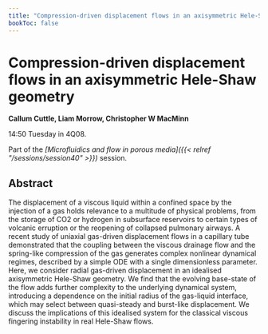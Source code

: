 ```yaml
---
title: "Compression-driven displacement flows in an axisymmetric Hele-Shaw geometry"
bookToc: false
---
```


# Compression-driven displacement flows in an axisymmetric Hele-Shaw geometry

**Callum Cuttle, Liam Morrow, Christopher W MacMinn**

14:50 Tuesday in 4Q08.

Part of the *[Microfluidics and flow in porous media]({{< relref "/sessions/session40" >}})* session.

## Abstract

The displacement of a viscous liquid within a confined space by the injection of a gas holds relevance to a multitude of physical problems, from the storage of CO2 or hydrogen in subsurface reservoirs to certain types of volcanic erruption or the reopening of collapsed pulmonary airways. A recent study of uniaxial gas-driven displacement flows in a capillary tube demonstrated that the coupling between the viscous drainage flow and the spring-like compression of the gas generates complex nonlinear dynamical regimes, described by a simple ODE with a single dimensionless parameter. Here, we consider radial gas-driven displacement in an idealised axisymmetric Hele-Shaw geometry. We find that the evolving base-state of the flow adds further complexity to the underlying dynamical system, introducing a dependence on the initial radius of the gas-liquid interface, which may select between quasi-steady and burst-like displacement. We discuss the implications of this idealised system for the classical viscous fingering instability in real Hele-Shaw flows.


